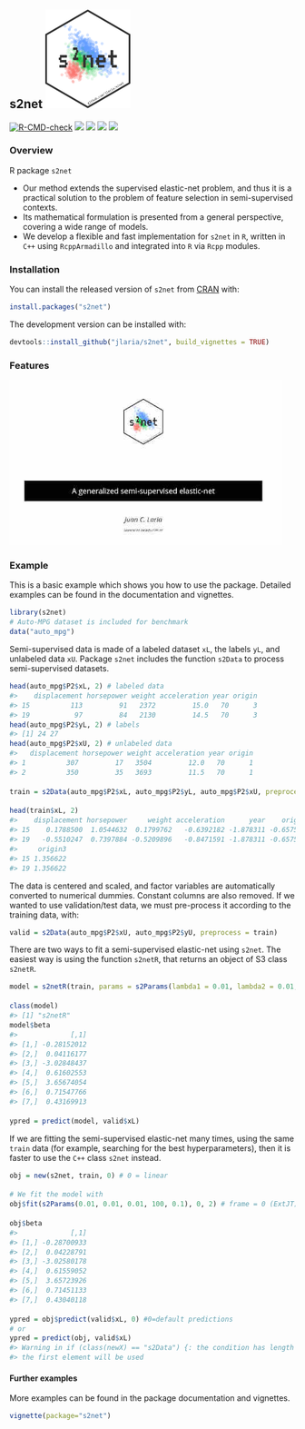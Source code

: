 
<!-- README.md is generated from README.Rmd. Please edit that file -->

## s2net <img src="man/figures/s2net.png" float="right" width="150" />

[![R-CMD-check](https://github.com/jlaria/s2net/actions/workflows/R-CMD-check.yaml/badge.svg)](https://github.com/jlaria/s2net/actions/workflows/R-CMD-check.yaml)
[![](https://img.shields.io/github/languages/code-size/jlaria/s2net.svg)](https://github.com/jlaria/s2net)
[![](https://img.shields.io/github/last-commit/jlaria/s2net.svg)](https://github.com/jlaria/s2net/commits/master)
[![](https://www.r-pkg.org/badges/version/s2net?color=orange)](https://cran.r-project.org/package=s2net)
[![](https://img.shields.io/badge/devel%20version-1.0.2-blue.svg)](https://github.com/jlaria/s2net)

### Overview

R package `s2net`

-   Our method extends the supervised elastic-net problem, and thus it
    is a practical solution to the problem of feature selection in
    semi-supervised contexts.
-   Its mathematical formulation is presented from a general
    perspective, covering a wide range of models.
-   We develop a flexible and fast implementation for `s2net` in `R`,
    written in `C++` using `RcppArmadillo` and integrated into `R` via
    `Rcpp` modules.

### Installation

You can install the released version of `s2net` from
[CRAN](https://CRAN.R-project.org) with:

``` r
install.packages("s2net")
```

The development version can be installed with:

``` r
devtools::install_github("jlaria/s2net", build_vignettes = TRUE)
```

### Features

[![](man/figures/s2net-deck.jpg)](https://slides.com/juancarloslaria/deck#/)

### Example

This is a basic example which shows you how to use the package. Detailed
examples can be found in the documentation and vignettes.

``` r
library(s2net)
# Auto-MPG dataset is included for benchmark
data("auto_mpg")
```

Semi-supervised data is made of a labeled dataset `xL`, the labels `yL`,
and unlabeled data `xU`. Package `s2net` includes the function `s2Data`
to process semi-supervised datasets.

``` r
head(auto_mpg$P2$xL, 2) # labeled data
#>    displacement horsepower weight acceleration year origin
#> 15          113         91   2372         15.0   70      3
#> 19           97         84   2130         14.5   70      3
head(auto_mpg$P2$yL, 2) # labels
#> [1] 24 27
head(auto_mpg$P2$xU, 2) # unlabeled data
#>   displacement horsepower weight acceleration year origin
#> 1          307         17   3504         12.0   70      1
#> 2          350         35   3693         11.5   70      1

train = s2Data(auto_mpg$P2$xL, auto_mpg$P2$yL, auto_mpg$P2$xU, preprocess = TRUE)

head(train$xL, 2)
#>    displacement horsepower     weight acceleration      year    origin2
#> 15    0.1788500  1.0544632  0.1799762   -0.6392182 -1.878311 -0.6575667
#> 19   -0.5510247  0.7397884 -0.5209896   -0.8471591 -1.878311 -0.6575667
#>     origin3
#> 15 1.356622
#> 19 1.356622
```

The data is centered and scaled, and factor variables are automatically
converted to numerical dummies. Constant columns are also removed. If we
wanted to use validation/test data, we must pre-process it according to
the training data, with:

``` r
valid = s2Data(auto_mpg$P2$xU, auto_mpg$P2$yU, preprocess = train)
```

There are two ways to fit a semi-supervised elastic-net using `s2net`.
The easiest way is using the function `s2netR`, that returns an object
of S3 class `s2netR`.

``` r
model = s2netR(train, params = s2Params(lambda1 = 0.01, lambda2 = 0.01, gamma1 = 0.01, gamma2 = 100, gamma3 = 0.1))

class(model)
#> [1] "s2netR"
model$beta
#>             [,1]
#> [1,] -0.28152012
#> [2,]  0.04116177
#> [3,] -3.02848437
#> [4,]  0.61602553
#> [5,]  3.65674054
#> [6,]  0.71547766
#> [7,]  0.43169913

ypred = predict(model, valid$xL)
```

If we are fitting the semi-supervised elastic-net many times, using the
same `train` data (for example, searching for the best hyperparameters),
then it is faster to use the `C++` class `s2net` instead.

``` r
obj = new(s2net, train, 0) # 0 = linear

# We fit the model with
obj$fit(s2Params(0.01, 0.01, 0.01, 100, 0.1), 0, 2) # frame = 0 (ExtJT), proj = 2 (auto)

obj$beta
#>             [,1]
#> [1,] -0.28700933
#> [2,]  0.04228791
#> [3,] -3.02580178
#> [4,]  0.61559052
#> [5,]  3.65723926
#> [6,]  0.71451133
#> [7,]  0.43040118

ypred = obj$predict(valid$xL, 0) #0=default predictions
# or
ypred = predict(obj, valid$xL)
#> Warning in if (class(newX) == "s2Data") {: the condition has length > 1 and only
#> the first element will be used
```

#### Further examples

More examples can be found in the package documentation and vignettes.

``` r
vignette(package="s2net")
```

<!-- ## Example -->
<!-- This is a basic example which shows you how to solve a common problem: -->
<!-- ```{r example} -->
<!-- ## basic example code -->
<!-- ``` -->
<!-- What is special about using `README.Rmd` instead of just `README.md`? You can include R chunks like so: -->
<!-- ```{r cars} -->
<!-- summary(cars) -->
<!-- ``` -->
<!-- You'll still need to render `README.Rmd` regularly, to keep `README.md` up-to-date. -->
<!-- You can also embed plots, for example: -->
<!-- ```{r pressure, echo = FALSE} -->
<!-- plot(pressure) -->
<!-- ``` -->
<!-- In that case, don't forget to commit and push the resulting figure files, so they display on GitHub! -->
